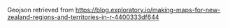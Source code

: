 Geojson retrieved from 
https://blog.exploratory.io/making-maps-for-new-zealand-regions-and-territories-in-r-4400333df644